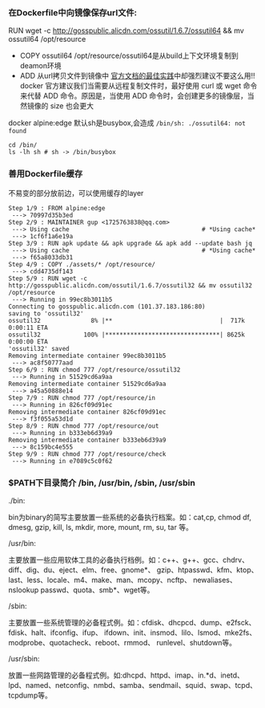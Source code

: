 ### 在Dockerfile中向镜像保存url文件:  
RUN wget -c http://gosspublic.alicdn.com/ossutil/1.6.7/ossutil64 && mv ossutil64 /opt/resource  

* COPY ossutil64 /opt/resource/ossutil64是从build上下文环境复制到deamon环境  
* ADD 从url拷贝文件到镜像中 [官方文档的最佳实践](https://docs.docker.com/develop/develop-images/dockerfile_best-practices/#add-or-copy)中却强烈建议不要这么用!!
docker 官方建议我们当需要从远程复制文件时，最好使用 curl 或 wget 命令来代替 ADD 命令。原因是，当使用 ADD 命令时，会创建更多的镜像层，当然镜像的 size 也会更大

docker alpine:edge 默认sh是busybox,会造成 `/bin/sh: ./ossutil64: not found`
```
cd /bin/
ls -lh sh # sh -> /bin/busybox
```

### 善用Dockerfile缓存
不易变的部分放前边，可以使用缓存的layer
```
Step 1/9 : FROM alpine:edge
 ---> 70997d35b3ed
Step 2/9 : MAINTAINER gup <1725763838@qq.com>
 ---> Using cache                                     # *Using cache*
 ---> 1cf6f1a6e19a
Step 3/9 : RUN apk update && apk upgrade && apk add --update bash jq
 ---> Using cache                                     # *Using cache*
 ---> f65a8033db31
Step 4/9 : COPY ./assets/* /opt/resource/
 ---> cdd4735df143
Step 5/9 : RUN wget -c http://gosspublic.alicdn.com/ossutil/1.6.7/ossutil32 && mv ossutil32 /opt/resource
 ---> Running in 99ec8b3011b5
Connecting to gosspublic.alicdn.com (101.37.183.186:80)
saving to 'ossutil32'
ossutil32              8% |**                              |  717k  0:00:11 ETA
ossutil32            100% |********************************| 8625k  0:00:00 ETA
'ossutil32' saved
Removing intermediate container 99ec8b3011b5
 ---> ac8f50777aad
Step 6/9 : RUN chmod 777 /opt/resource/ossutil32
 ---> Running in 51529cd6a9aa
Removing intermediate container 51529cd6a9aa
 ---> a45a50888e14
Step 7/9 : RUN chmod 777 /opt/resource/in
 ---> Running in 826cf09d91ec
Removing intermediate container 826cf09d91ec
 ---> f3f055a53d1d
Step 8/9 : RUN chmod 777 /opt/resource/out
 ---> Running in b333eb6d39a9
Removing intermediate container b333eb6d39a9
 ---> 8c159bc4e555
Step 9/9 : RUN chmod 777 /opt/resource/check
 ---> Running in e7089c5c0f62
```

### $PATH下目录简介 /bin, /usr/bin, /sbin, /usr/sbin
./bin:

bin为binary的简写主要放置一些系统的必备执行档案。如：cat,cp, chmod df, dmesg, gzip, kill, ls, mkdir, more, mount, rm, su, tar 等。

/usr/bin:

主要放置一些应用软体工具的必备执行档例。如：c++、g++、gcc、chdrv、diff、dig、du、eject、elm、free、gnome*、 gzip、htpasswd、kfm、ktop、last、less、locale、m4、make、man、mcopy、ncftp、 newaliases、nslookup passwd、quota、smb*、wget等。 

/sbin:

主要放置一些系统管理的必备程式例。如：cfdisk、dhcpcd、dump、e2fsck、fdisk、halt、ifconfig、ifup、 ifdown、init、insmod、lilo、lsmod、mke2fs、modprobe、quotacheck、reboot、rmmod、 runlevel、shutdown等。 

/usr/sbin:

放置一些网路管理的必备程式例。如:dhcpd、httpd、imap、in.*d、inetd、lpd、named、netconfig、nmbd、samba、sendmail、squid、swap、tcpd、tcpdump等。
